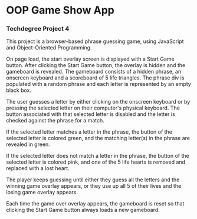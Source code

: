 # OOP Game Show App

### Techdegree Project 4

This project is a browser-based phrase guessing game, using JavaScript and Object-Oriented Programming.

On page load, the start overlay screen is displayed with a Start Game button.
After clicking the Start Game button, the overlay is hidden and the gameboard is revealed.
The gameboard consists of a hidden phrase, an onscreen keyboard and a scoreboard of 5 life triangles.
The phrase div is populated with a random phrase and each letter is represented by an empty black box.

The user guesses a letter by either clicking on the onscreen keyboard or by pressing the selected letter on their computer's physical keyboard.
The button associated with that selected letter is disabled and the letter is checked against the phrase for a match.

If the selected letter matches a letter in the phrase, the button of the selected letter is colored green, and the matching letter(s) in the phrase are revealed in green.

If the selected letter does not match a letter in the phrase, the button of the selected letter is colored pink, and one of the 5 life hearts is removed and replaced with a lost heart.

The player keeps guessing until either they guess all the letters and the winning game overlay appears, or they use up all 5 of their lives and the losing game overlay appears.

Each time the game over overlay appears, the gameboard is reset so that clicking the Start Game button always loads a new gameboard.
